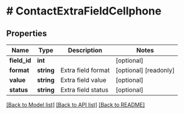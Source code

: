 # # ContactExtraFieldCellphone

## Properties

Name | Type | Description | Notes
------------ | ------------- | ------------- | -------------
**field_id** | **int** |  | [optional]
**format** | **string** | Extra field format | [optional] [readonly]
**value** | **string** | Extra field value | [optional]
**status** | **string** | Extra field status | [optional]

[[Back to Model list]](../../README.md#models) [[Back to API list]](../../README.md#endpoints) [[Back to README]](../../README.md)

